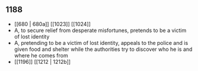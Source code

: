 ## 1188
- [[680 | 680a]] [[1023]] [[1024]] 
- A, to secure relief from desperate misfortunes, pretends to be a victim of lost identity
- A, pretending to be a victim of lost identity, appeals to the police and is given food and shelter while the authorities try to discover who he is and where he comes from
- [[1196]] [[1212 | 1212b]] 


